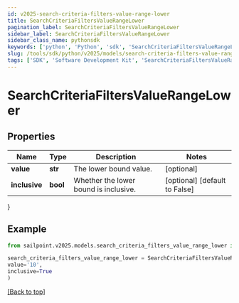```yaml
---
id: v2025-search-criteria-filters-value-range-lower
title: SearchCriteriaFiltersValueRangeLower
pagination_label: SearchCriteriaFiltersValueRangeLower
sidebar_label: SearchCriteriaFiltersValueRangeLower
sidebar_class_name: pythonsdk
keywords: ['python', 'Python', 'sdk', 'SearchCriteriaFiltersValueRangeLower', 'V2025SearchCriteriaFiltersValueRangeLower'] 
slug: /tools/sdk/python/v2025/models/search-criteria-filters-value-range-lower
tags: ['SDK', 'Software Development Kit', 'SearchCriteriaFiltersValueRangeLower', 'V2025SearchCriteriaFiltersValueRangeLower']
---
```


# SearchCriteriaFiltersValueRangeLower


## Properties

Name | Type | Description | Notes
------------ | ------------- | ------------- | -------------
**value** | **str** | The lower bound value. | [optional] 
**inclusive** | **bool** | Whether the lower bound is inclusive. | [optional] [default to False]
}

## Example

```python
from sailpoint.v2025.models.search_criteria_filters_value_range_lower import SearchCriteriaFiltersValueRangeLower

search_criteria_filters_value_range_lower = SearchCriteriaFiltersValueRangeLower(
value='10',
inclusive=True
)

```
[[Back to top]](#) 

